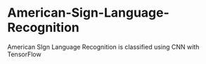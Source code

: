 # American-Sign-Language-Recognition
American SIgn Language Recognition is classified using CNN with TensorFlow
